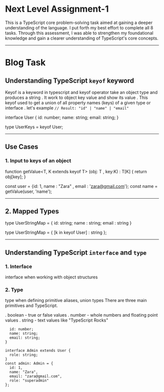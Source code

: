 # Next Level Assignment-1

This is a TypeScript core problem-solving task aimed at gaining a deeper understanding of the language. I put forth my best effort to complete all 8 tasks. Through this assessment, I was able to strengthen my foundational knowledge and gain a clearer understanding of TypeScript's core concepts.

---
# Blog Task

## Understanding TypeScript `keyof` keyword 

Keyof is a keyword in typescript and keyof operator take an object type and produces a string . It work to object key value and show its value .
This keyof used to get a union of all property names (keys) of a given type or interface . let's example `// Result: "id" | "name" | "email"`

interface User {
  id: number;
  name: string;
  email: string;
}

type UserKeys = keyof User;

---

## Use Cases

### 1. Input to keys of an object

function getValue<T, K extends keyof T> (obj: T , key:K) : T[K] {
    return obj[key];
}

const user = {id: 1, name : "Zara" , email : 'zara@gmail.com'};
const name = getValue(user, 'name'); 

---
## 2. Mapped Types

type UserStringMap = {
    id: string;
    name : string;
    email : string
}

type UserStringMap = {
    [k in keyof User] : string
}; 

---

## Understanding TypeScript `interface` and `type`

### 1. Interface
interface when working with object structures 

### 2. Type
type when defining primitive aliases, union types There are three main primitives and TypeScript.

 . boolean - true or false values
 . number - whole numbers and floating point values
 . string - text values like "TypeScript Rocks"

```interface User {
  id: number;
  name: string;
  email: string;
}

interface Admin extends User {
  role: string;
}
const admin: Admin = {
  id: 1,
  name: "Zara",
  email: "zara@gmail.com",
  role: "superadmin"
};

